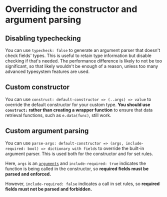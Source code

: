 # Overriding the constructor and argument parsing

## Disabling typechecking

You can use `typecheck: false` to generate an argument parser that doesn't check fields' types. This is useful to retain type information but disable checking if that's needed. The performance difference is likely to not be too significant, so that likely wouldn't be enough of a reason, unless too many advanced typesystem features are used.

## Custom constructor

You can use `construct: default-constructor => (..args) => value` to override the default constructor for your custom type. **You should use `construct:` rather than creating a wrapper function** to ensure that data retrieval functions, such as `e.data(func)`, still work.

## Custom argument parsing

You can use `parse-args: default-constructor => (args, include-required: bool) => dictionary with fields` to override the built-in argument parser. This is used both for the constructor and for set rules.

Here, `args` is an [`arguments`](https://typst.app/docs/reference/foundations/arguments/) and `include-required: true` indicates the function is being called in the constructor, so **required fields must be parsed and enforced.**

However, `include-required: false` indicates a call in set rules, so **required fields must not be parsed and forbidden.**
